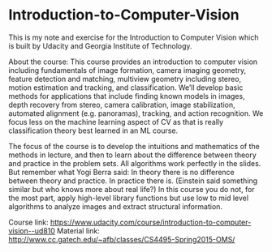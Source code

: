 # Introduction-to-Computer-Vision
This is my note and exercise for the Introduction to Computer Vision which is built by Udacity and Georgia Institute of Technology.

About the course:
This course provides an introduction to computer vision including fundamentals of image formation, camera imaging geometry, feature detection and matching, multiview geometry including stereo, motion estimation and tracking, and classification. We’ll develop basic methods for applications that include finding known models in images, depth recovery from stereo, camera calibration, image stabilization, automated alignment (e.g. panoramas), tracking, and action recognition. We focus less on the machine learning aspect of CV as that is really classification theory best learned in an ML course.

The focus of the course is to develop the intuitions and mathematics of the methods in lecture, and then to learn about the difference between theory and practice in the problem sets. All algorithms work perfectly in the slides. But remember what Yogi Berra said: In theory there is no difference between theory and practice. In practice there is. (Einstein said something similar but who knows more about real life?) In this course you do not, for the most part, apply high-level library functions but use low to mid level algorithms to analyze images and extract structural information.

Course link: https://www.udacity.com/course/introduction-to-computer-vision--ud810
Material link: http://www.cc.gatech.edu/~afb/classes/CS4495-Spring2015-OMS/

